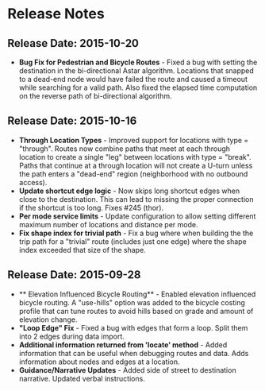 
# Release Notes

## Release Date: 2015-10-20

- **Bug Fix for Pedestrian and Bicycle Routes** - Fixed a bug with setting the destination in the bi-directional Astar algorithm. Locations that snapped to a dead-end node would have failed the route and caused a timeout while searching for a valid path. Also fixed the elapsed time computation on the reverse path of bi-directional algorithm.

## Release Date: 2015-10-16

- **Through Location Types** - Improved support for locations with type = "through". Routes now combine paths that meet at each through location to create a single "leg" between locations with type = "break". Paths that continue at a through location will not create a U-turn unless the path enters a "dead-end" region (neighborhood with no outbound access).
- **Update shortcut edge logic** - Now skips long shortcut edges when close to the destination. This can lead to missing the proper connection if the shortcut is too long. Fixes #245 (thor).
- **Per mode service limits** - Update configuration to allow setting different maximum number of locations and distance per mode.
- **Fix shape index for trivial path** - Fix a bug where when building the the trip path for a "trivial" route (includes just one edge) where the shape index exceeded that size of the shape.

## Release Date: 2015-09-28

- ** Elevation Influenced Bicycle Routing** - Enabled elevation influenced bicycle routing. A "use-hills" option was added to the bicycle costing profile that can tune routes to avoid hills based on grade and amount of elevation change.
- **"Loop Edge" Fix** - Fixed a bug with edges that form a loop. Split them into 2 edges during data import.
- **Additional information returned from 'locate' method** - Added information that can be useful when debugging routes and data. Adds information about nodes and edges at a location.
- **Guidance/Narrative Updates** - Added side of street to destination narrative. Updated verbal instructions.
